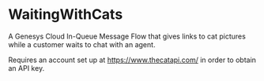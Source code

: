 # WaitingWithCats
A Genesys Cloud In-Queue Message Flow that gives links to cat pictures while a customer waits to chat with an agent.

Requires an account set up at https://www.thecatapi.com/ in order to obtain an API key.
